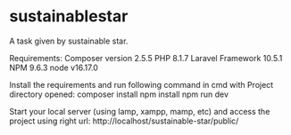 # sustainablestar
A task given by sustainable star.

Requirements:
  Composer version 2.5.5
  PHP 8.1.7
  Laravel Framework 10.5.1
  NPM 9.6.3
  node v16.17.0

Install the requirements and run following command in cmd with Project directory opened:
  composer install
  npm install
  npm run dev

Start your local server (using lamp, xampp, mamp, etc) and access the project using right url:
http://localhost/sustainable-star/public/
